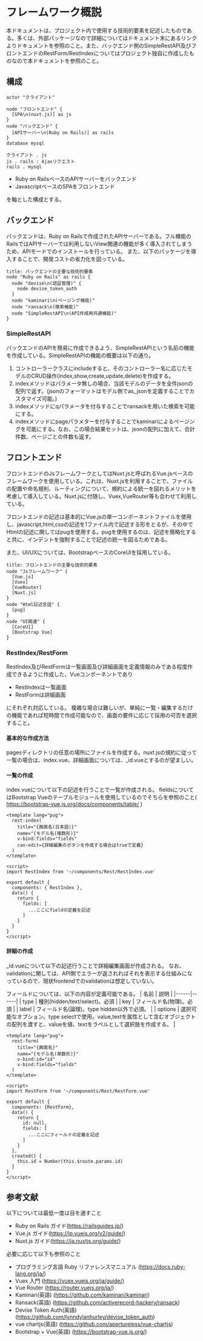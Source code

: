 フレームワーク概説
==================

本ドキュメントは、プロジェクト内で使用する技術的要素を記述したものである。多くは、外部パッケージなので詳細についてはドキュメント末にあるリンクよりドキュメントを参照のこと。また、バックエンド側のSimpleRestAPI及びフロントエンドのRestForm/RestIndexについてはプロジェクト独自に作成したものなので本ドキュメントを参照のこと。

構成
----
```puml
actor "クライアント"

node "フロントエンド" {
  [SPA\n(nuxt.js)] as js
}
node "バックエンド" {
  [APIサーバー\n(Ruby on Rails)] as rails
}
database mysql

クライアント . js
js . rails : Ajaxリクエスト
rails . mysql
```

* Ruby on RailsベースのAPIサーバーをバックエンド
* JavascriptベースのSPAをフロントエンド

を軸とした構成とする。

バックエンド
------------

バックエンドは、Ruby on Railsで作成されたAPIサーバーである。フル機能のRailsではAPIサーバーでは利用しないView関連の機能が多く導入されてしまうため、APIモードでのインストールを行っている。
また、以下のパッケージを導入することで、開発コストの省力化を図っている。

```puml
title: バックエンドの主要な技術的要素
node "Ruby on Rails" as rails {
  node "devise\n(認証管理)" {
    node devise_token_auth
  }
  node "kaminari\n(ページング機能)"
  node "ransack\n(検索機能)"
  node "SimpleRestAPI\n(API作成用共通機能)"
}
```

### SimpleRestAPI

バックエンドのAPIを簡易に作成できるよう、SimpleRestAPIという名前の機能を作成している。SimpleRestAPIの機能の概要は以下の通り。

1. コントローラークラスにincludeすると、そのコントローラー名に応じたモデルのCRUD操作(index,show,create,update,delete)を作成する。
1. indexメソッドはパラメータ無しの場合、当該モデルのデータを全件jsonの配列で返す。(jsonのフォーマットはモデル側でas_jsonを定義することでカスタマイズ可能。)
1. indexメソッドにqパラメータを付与することでransackを用いた検索を可能にする。
1. indexメソッドにpageパラメターを付与することでkaminariによるページングを可能にする。なお、この場合結果セットは、jsonの配列に加えて、合計件数、ページごとの件数も返す。

フロントエンド
--------------

フロントエンドのJsフレームワークとしてはNuxt.jsと呼ばれるVue.jsベースのフレームワークを使用している。これは、Nuxt.jsを利用することで、ファイルの配置や命名規則、ルーティングについて、規約による統一を図れるメリットを考慮して導入している。Nuxt.jsに付随し、Vuex,VueRouter等も合わせて利用している。

フロントエンドの記述は基本的にVue.jsの単一コンポーネントファイルを使用し、javascript,html,cssの記述を1ファイル内で記述する形をとるが、その中でHtmlの記述に関してはpugを使用する。pugを使用するのは、記述を簡略化すると共に、インデントを強制することで記述の統一を図るためである。

また、UI/UXについては、BootstrapベースのCoreUIを採用している。

```puml
title: フロントエンドの主要な技術的要素
node "Jsフレームワーク" {
  [Vue.js]
  [Vuex]
  [VueRouter]
  [Nuxt.js]
}
node "Html記述言語" {
  [pug]
}
node "UI関連" {
  [CoreUI]
  [Bootstrap Vue]
}

```

### RestIndex/RestForm

RestIndex及びRestFormは一覧画面及び詳細画面を定義情報のみである程度作成できるように作成した、Vueコンポーネントであり

* RestIndexは一覧画面
* RestFormは詳細画面

にそれぞれ対応している。
複雑な場合は難しいが、単純に一覧・編集するだけの機能であれば短時間で作成可能なので、画面の要件に応じて採用の可否を選択すること。

#### 基本的な作成方法

pagesディレクトリの任意の場所にファイルを作成する。nuxt.jsの規約に従って一覧の場合は、index.vue、詳細画面については、_id.vueとするのが望ましい。

#### 一覧の作成

index.vueについて以下の記述を行うことで一覧が作成される。
fieldsについてはBootstrap Vueのテーブルモジュールを使用しているのでそちらを参照のこと( https://bootstrap-vue.js.org/docs/components/table/ )
```
<template lang="pug">
  rest-index(
    title="{画面名(日本語)}"
    name="{モデル名(複数形)}"
    v-bind:fields="fields"
    can-edit={詳細編集のボタンを作成する場合はtrueで定義}
  )
</template>

<script>
import RestIndex from '~/components/Rest/RestIndex.vue'

export default {
  components: { RestIndex },
  data() {
    return {
      fields: [
        ...ここにfieldの定義を記述
      ]
    }
  }
}
</script>
```

#### 詳細の作成

_id.vueについて以下の記述行うことで詳細編集画面が作成される。
なお、validationに関しては、API側でエラーが返されればそれを表示する仕組みになっているので、現状frontendでのvalidationは想定していない。

フィールドについては、以下の内容が定義可能である。
| 名前 | 説明 |
|------|------|
| type   | 種別(hidden/text/select)。必須 |
| key    | フィールド名(物理)。必須 |
| label  | フィールド名(論理)。type hidden以外で必須。 |
| options  | 選択可能なオプション。type selectで使用。value,textを属性として含むオブジェクトの配列を渡すと、valueを値、textをラベルとして選択肢を作成する。 |

```
<template lang="pug">
  rest-form(
    title="{画面名}"
    name="{モデル名(単数形)}"
    v-bind:id="id"
    v-bind:fields="fields"
  )
</template>

<script>
import RestForm from '~/components/Rest/RestForm.vue'

export default {
  components: {RestForm},
  data() {
    return {
      id: null,
      fields: [
        ...ここにフィールドの定義を記述
      ]
    }
  },
  created() {
    this.id = Number(this.$route.params.id)
  }
}
</script>
```

参考文献
--------

以下については最低一度は目を通すこと

* Ruby on Rails ガイド(https://railsguides.jp/)
* Vue.js ガイド(https://jp.vuejs.org/v2/guide/)
* Nuxt.js ガイド(https://ja.nuxtjs.org/guide/)

必要に応じて以下も参照のこと

* プログラミング言語 Ruby リファレンスマニュアル (https://docs.ruby-lang.org/ja/)
* Vuex 入門 (https://vuex.vuejs.org/ja/guide/)
* Vue Router (https://router.vuejs.org/ja/)
* Kaminari(英語) (https://github.com/kaminari/kaminari)
* Ransack(英語) (https://github.com/activerecord-hackery/ransack)
* Devise Token Auth(英語) (https://github.com/lynndylanhurley/devise_token_auth)
* vue chartjs(英語) (https://github.com/apertureless/vue-chartjs)
* Bootstrap + Vue(英語) (https://bootstrap-vue.js.org/)

